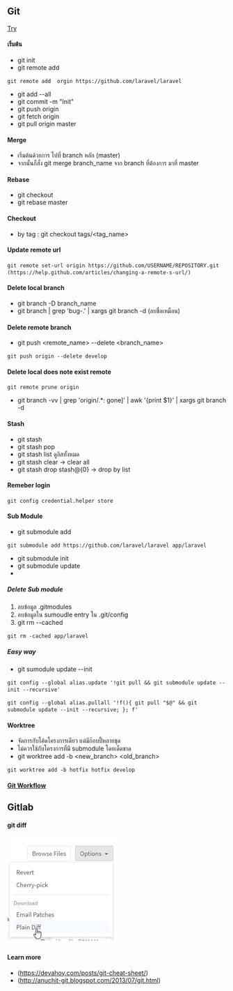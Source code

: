## Git
[Try](https://try.github.io/)

#### เริ่มต้น
- git init
- git remote add <name> <url>
```
git remote add  orgin https://github.com/laravel/laravel
```
- git add --all
- git commit -m "Init"
- git push origin
- git fetch origin
- git pull origin master

#### Merge
- เริ่มต้นด้วยการ ไปที่ branch หลัก (master)
- จากนั้นก็สั่ง git merge branch_name จาก branch ที่ต้องการ มาที่ master

#### Rebase
- git checkout <branch>
- git rebase master

#### Checkout
- by tag : git checkout tags/<tag_name>

#### Update remote url
```
git remote set-url origin https://github.com/USERNAME/REPOSITORY.git (https://help.github.com/articles/changing-a-remote-s-url/)
```

#### Delete local branch
- git branch -D branch_name
- git branch | grep 'bug-\.' | xargs git branch -d (ลบชื่อเหมือน)

#### Delete remote branch
- git push <remote_name> --delete <branch_name>
```
git push origin --delete develop
```

#### Delete local does note exist remote
```
git remote prune origin
```
- git branch -vv | grep 'origin/.*: gone]' | awk '{print $1}' | xargs git branch -d

#### Stash
- git stash
- git stash pop
- git stash list ดูลิสทั้งหมด
- git stash clear -> clear all
- git stash drop stash@{0} -> drop by list

#### Remeber login
```
git config credential.helper store
```

#### Sub Module
- git submodule add <url> <dir>
```
git submodule add https://github.com/laravel/laravel app/laravel
```
- git submodule init
- git submodule update
-
##### Delete Sub module
1. ลบข้อมูล .gitmodules
2. ลบข้อมูลใน sumoudle entry ใน .git/config
3. git rm --cached <folder>
```
git rm -cached app/laravel
```

##### Easy way
- git sumodule update --init
```
git config --global alias.update '!git pull && git submodule update --init --recursive'
```

```
git config --global alias.pullall '!f(){ git pull "$@" && git submodule update --init --recursive; }; f'
```

#### Worktree
- จัดการกับโค้ดโครงการเดียว แต่มีก๊อบปี้หลายชุด
- ไม่ควรใช้กับโครงการที่มี submodule โดยเด็ดขาด
- git worktree add -b <new_branch> <directory> <old_branch>
```
git worktree add -b hotfix hotfix develop
```

#### [Git Workflow](../theory/git-workflow.md)

## Gitlab
#### git diff
![diff](/files/gitlabdiff.jpg "gitlab diff")

#### Learn more
- (https://devahoy.com/posts/git-cheat-sheet/)
- (http://anuchit-git.blogspot.com/2013/07/git.html)
